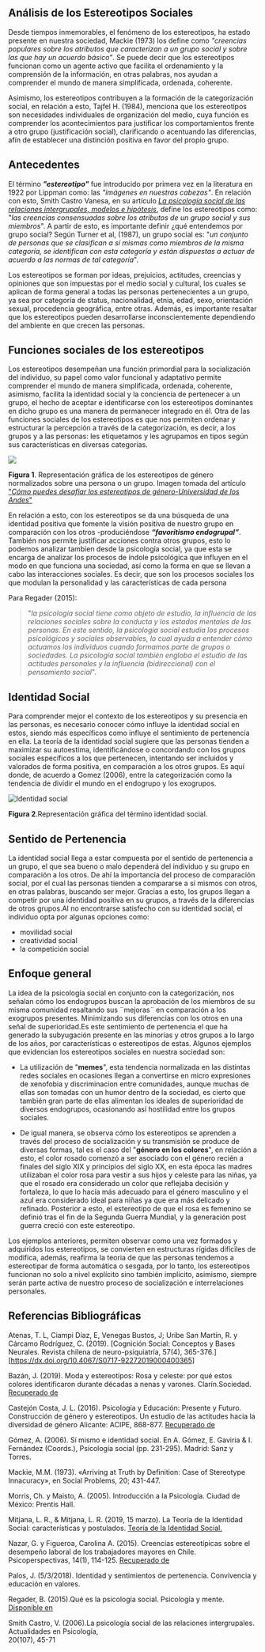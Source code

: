 ## Análisis de los Estereotipos Sociales

Desde tiempos inmemorables, el fenómeno de los estereotipos, ha estado presente en nuestra sociedad, Mackie (1973) los define como _"creencias populares sobre los atributos que caracterizan a un grupo social y sobre las que hay un acuerdo básico"_. Se puede decir que los estereotipos funcionan como un agente activo que facilita el ordenamiento y la comprensión de la información, en otras palabras, nos ayudan a comprender el mundo de manera simplificada, ordenada, coherente. 

Asimismo, los estereotipos contribuyen  a la formación de la categorización social, en relación a esto, Tajfel H. (1984), menciona que los estereotipos son necesidades individuales de organización del medio, cuya función es comprender los acontecimientos para justificar los comportamientos frente a otro grupo (justificación social), clarificando o acentuando las diferencias, afín de establecer una distinción positiva en favor del propio grupo. 

## Antecedentes

El término **_"estereotipo"_** fue introducido por primera vez en la literatura en 1922 por Lippman como: las _"imágenes en nuestras cabezas"_. En relación con esto, Smith Castro Vanesa, en su artículo [_La psicología social de las relaciones intergrupales,
modelos e hipótesis_](https://dialnet.unirioja.es/servlet/articulo?codigo=4794922), define los estereotipos como: "_las creencias consensuadas sobre los atributos de un grupo social y sus miembros_". A partir de esto, es importante definir ¿qué entendemos por grupo social? Según Turner et al, (1987), un grupo social es: "_un conjunto de personas que se clasifican a sí mismas como miembros de la misma categoría, se identifican con esta categoría y están dispuestas a actuar de acuerdo a las normas de tal categoría_".

Los estereotipos se forman por ideas, prejuicios, actitudes, creencias y opiniones que son impuestas por el medio social y cultural, los cuales se aplican de forma general a todas las personas pertenecientes a un grupo, ya sea por categoría de status, nacionalidad, etnia, edad, sexo, orientación sexual, procedencia geográfica, entre otras. Además, es importante resaltar que los estereotipos pueden desarrollarse inconscientemente dependiendo del ambiente en que crecen las personas.

## Funciones sociales de los estereotipos
  
Los estereotipos desempeñan una función primordial para la socialización del individuo, su papel como valor funcional y adaptativo permite comprender el mundo de manera simplificada, ordenada, coherente, asimismo, facilita la identidad social y la conciencia de pertenecer a un grupo, el hecho de aceptar e identificarse con los estereotipos dominantes en dicho grupo es una manera de permanecer integrado en él. Otra de las funciones sociales de los estereotipos es que nos permiten ordenar y estructurar la percepción a través de la categorización, es decir, a los grupos y a las personas: les etiquetamos y les agrupamos en tipos según sus características en diversas categorías. 
                                                 
![](https://decanaturadeestudiantes.uniandes.edu.co/sites/default/files/Deportes/Banner/Diversidad/como-puedes-desafiar-los-estereotipos-de-genero-640x480.jpg)

**Figura 1**. Representación gráfica de los estereotipos de género normalizados sobre una persona o un grupo. Imagen tomada del artículo  ["_Cómo puedes desafiar los estereotipos de género-Universidad de los Andes_"](https://decanaturadeestudiantes.uniandes.edu.co/como-puedes-desafiar-los-estereotipos-de-genero)

En relación a esto, con los estereotipos se da una búsqueda de una identidad positiva que fomente la visión positiva de nuestro grupo en comparación con los otros -produciéndose **_“favoritismo endogrupal”_**.  También nos permite justificar acciones  contra otros grupos, esto lo podemos analizar tambien desde la psicología social, ya que esta se encarga de  analizar los procesos de índole psicológica que influyen en el modo en que funciona una sociedad, así como la forma en que se llevan a cabo las interacciones sociales. Es decir, que son los procesos sociales los que modulan la personalidad y las características de cada persona

Para  Regader (2015):
> "_la psicología social tiene como objeto de estudio, la influencia de las relaciones sociales sobre la conducta y los estados mentales de las personas.
> En este sentido, la psicología social estudia los procesos psicológicos y sociales observables, lo cual ayuda a entender cómo actuamos los individuos cuando formamos parte de grupos o sociedades. La psicología social también engloba el estudio de las actitudes personales y la influencia (bidireccional) con el pensamiento social_".

## Identidad Social

Para comprender mejor el contexto de los estereotipos y su presencia en las personas, es necesario conocer cómo influye la identidad social en estos, siendo más específicos como influye el sentimiento de pertenencia en ella. La teoría de la identidad social sugiere que las personas tienden a maximizar su autoestima, identificándose o concordando con los grupos sociales específicos a los que pertenecen, intentando ser incluidos y valorados de forma positiva, en comparación a los otros grupos. Es aquí donde, de acuerdo a Gomez (2006), entre la categorización como la tendencia de dividir el mundo en el endogrupo y los exogrupos.

![Identidad social](https://user-images.githubusercontent.com/129440797/232949870-ca92f3c3-bf55-4ed5-b7da-63ced898e62b.jpeg)

**Figura 2**.Representación gráfica del término identidad social.

## Sentido de Pertenencia

La identidad social llega a estar compuesta por el sentido de pertenencia a un grupo, el que sea bueno o malo dependerá del individuo y su grupo en comparación a los otros. De ahí la importancia del proceso de comparación social, por el cual las personas tienden a compararse a sí mismos con otros, en otras palabras, buscando ser mejor. Gracias a esto, los grupos llegan a competir por una identidad positiva en su grupos, a través de la diferencias de otros grupos.Al no encontrarse satisfecho con su identidad social, el individuo opta por algunas opciones como:

- movilidad social
- creatividad social 
- la competición social 

## Enfoque general

La idea de la psicología social en conjunto con la categorización, nos señalan cómo los endogrupos  buscan la aprobación de los miembros de su misma comunidad resaltando sus ¨mejoras¨ en comparación a los exogrupos presentes. Minimizando sus diferencias con los otros en una señal de superioridad.Es este sentimiento de pertenencia el que ha generado la subyugación presente en las minorías y otros grupos a lo largo de los años, por características o estereotipos de estas. 
Algunos ejemplos que evidencian los estereotipos sociales en nuestra sociedad son:

- La utilización de "**memes**", esta tendencia normalizada en las distintas redes sociales en ocasiones llegan a convertirse en micro expresiones de xenofobia y discriminacion entre comunidades, aunque muchas de ellas son tomadas con un humor dentro de la sociedad, es cierto que también gran parte de ellas alimentan los ideales de superioridad de diversos endogrupos, ocasionando así hostilidad entre los grupos sociales.

- De igual manera, se observa cómo los estereotipos se aprenden a través del proceso de socialización y su transmisión se produce de diversas formas, tal es el caso del "**género en los colores**", en relación a esto, el color rosado comenzó a ser asociado con el género recién a finales del siglo XIX y principios del siglo XX, en esta época las madres utilizaban el color rosa para vestir a sus hijos y celeste para las niñas, ya que el rosado era considerado un color que reflejaba decisión y fortaleza, lo que lo hacía más adecuado para el género masculino y el azul era considerado ideal para niñas ya que era más delicado y refinado. Posterior a esto, el estereotipo de que el rosa es femenino se definió tras el fin de la Segunda Guerra Mundial, y la generación post guerra creció con este estereotipo. 

Los ejemplos anteriores, permiten observar como una vez formados y adquiridos los estereotipos, se convierten en estructuras rígidas difíciles de modifica, además, reafirma la teoria de que las personas tendemos a  estereotipar de forma automática o sesgada, por lo tanto, los estereotipos funcionan no solo a nivel explícito sino también implícito, asimismo, siempre serán  parte activa de nuestro proceso de socialización e  interrelaciones personales.

## Referencias Bibliográficas

Atenas, T. L, Ciampi Díaz, E, Venegas Bustos, J; Uribe San Martín, R. y Cárcamo Rodríguez, C. (2019). [Cognición Social: Conceptos y Bases Neurales. Revista chilena de neuro-psiquiatría, 57(4), 365-376.][https://dx.doi.org/10.4067/S0717-92272019000400365]

Bazán, J. (2019). Moda y estereotipos: Rosa y celeste: por qué estos colores identificaron durante décadas a nenas y varones. Clarín.Sociedad. [Recuperado de](https://www.clarin.com/sociedad/rosa-celeste-colores-identificaron-decadas-nenas-varones_0_l7RaCUoxn.html)

Castejón Costa, J. L. (2016). Psicología y Educación: Presente y Futuro. Construcción de género y estereotipos. Un estudio de las actitudes hacia la diversidad de género Alicante: ACIPE, 868-877. [Recuperado de](https://rua.ua.es/dspace/bitstream/10045/63764/1/Psicologia-y-educacion_102.pdf)

Gómez, A. (2006). Sí mismo e identidad social. En A. Gómez, E. Gaviria & I. Fernández (Coords.), Psicología social (pp. 231-295). Madrid: Sanz y Torres.

Mackie, M.M. (1973). «Arriving at Truth by Definition: Case of Stereotype Innacuracy», en Social Problems, 20; 431-447.

Morris, Ch. y Maisto, A. (2005). Introducción a la Psicología. Ciudad de México: Prentis Hall.

Mitjana, L. R., & Mitjana, L. R. (2019, 15 marzo). La Teoría de la Identidad Social: características y postulados. [Teoría de la Identidad Social.](https://psicologiaymente.com/social/teoria-identidad-social)

Nazar, G. y Figueroa, Carolina A. (2015). Creencias estereotípicas sobre el desempeño laboral de los trabajadores mayores en Chile. Psicoperspectivas, 14(1), 114-125. [Recuperado de](https://dx.doi.org/10.5027/psicoperspectivas-Vol14-Issue1-fulltext-435)

Palos, J. (5/3/2018). Identidad y sentimientos de pertenencia. Convivencia y educación en valores. 

Regader, B. (2015).Qué es la psicología social. Psicología y mente. [Disponible en](https://psicologiaymente.com/social/psicologia-social)

Smith Castro, V. (2006).La psicología social de las relaciones intergrupales. Actualidades en Psicología,  
20(107), 45-71

